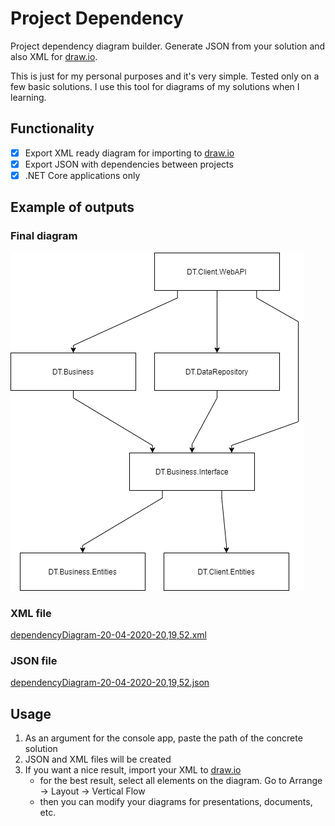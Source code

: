 # Project Dependency
Project dependency diagram builder. Generate JSON from your solution and also XML for [draw.io](https://app.diagrams.net/).

This is just for my personal purposes and it's very simple. Tested only on a few basic solutions. I use this tool for diagrams of my solutions when I learning.

## Functionality
- [x] Export XML ready diagram for importing to [draw.io](https://app.diagrams.net/)
- [x] Export JSON with dependencies between projects
- [x] .NET Core applications only

## Example of outputs
### Final diagram
![Dependency diagram](https://github.com/DominikTher/ProjectDependency/blob/master/docs/dependencyDiagram-20-04-2020-20%2C19%2C52.png)

### XML file
[dependencyDiagram-20-04-2020-20,19,52.xml](https://github.com/DominikTher/ProjectDependency/blob/master/docs/dependencyDiagram-20-04-2020-20%2C19%2C52.xml)
### JSON file
[dependencyDiagram-20-04-2020-20,19,52.json](https://github.com/DominikTher/ProjectDependency/blob/master/docs/dependencyDiagram-20-04-2020-20%2C19%2C52.json)

## Usage
1. As an argument for the console app, paste the path of the concrete solution
2. JSON and XML files will be created
3. If you want a nice result, import your XML to [draw.io](https://app.diagrams.net/)
    - for the best result, select all elements on the diagram. Go to Arrange -> Layout -> Vertical Flow
    - then you can modify your diagrams for presentations, documents, etc.
